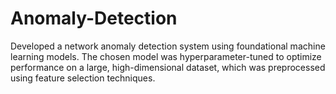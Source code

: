 # Anomaly-Detection
Developed a network anomaly detection system using foundational machine learning models. The chosen model was hyperparameter-tuned to optimize performance on a large, high-dimensional dataset, which was preprocessed using feature selection techniques.
